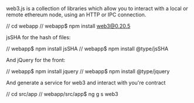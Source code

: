 web3.js is a collection of libraries which allow you to interact with a local or remote ethereum node, using an HTTP or IPC connection.

// cd webapp
// webapp$ npm install web3@0.20.5

jsSHA for the hash of files:

// webapp$ npm install jsSHA
// webapp$ npm install @type/jsSHA

And jQuery for the front:

// webapp$ npm install jquery
// webapp$ npm install @type/jquery

And generate a service for web3 and interact with you're contract

// cd src/app
// webapp/src/app$ ng g s web3